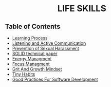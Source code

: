 <h1 align="center">LIFE SKILLS</h1>

<!-- TABLE OF CONTENTS -->

## Table of Contents

- [Learning Process](https://github.com/Kkrilin/life-skills-track/blob/master/learning-process.md)
- [Listening and Active Communication](https://github.com/Kkrilin/life-skills-track/blob/master/listening-and-assertive-communication.md)
- [Prevention of Sexual Harassment](https://github.com/Kkrilin/life-skills-track/blob/master/prevention-of-sexual-harassment.md)
- [SOLID technical paper](https://github.com/Kkrilin/life-skills-track/blob/master/technical-paper.md)
- [Energy Managment](https://github.com/Kkrilin/life-skills-track/blob/master/energy-management.md)
- [Focus Managment](https://github.com/Kkrilin/life-skills-track/blob/master/focus-management.md)
- [Grit And Growth Mindset](https://github.com/Kkrilin/life-skills-track/blob/master/grit-and-growth-mindset.md)
- [Tiny Habits](https://github.com/Kkrilin/life-skills-track/blob/master/tiny-habits.md)
- [Good Practices For Software Development](https://github.com/Kkrilin/life-skills-track/blob/master/good-practices-for-software-development.md)